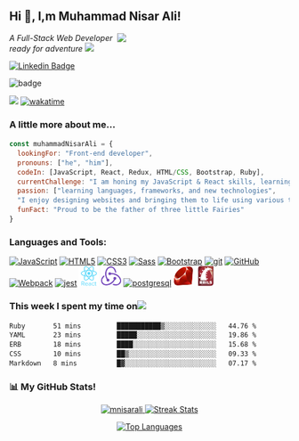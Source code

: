 
## Hi 👋, I,m Muhammad Nisar Ali!

<img align='right' src="https://cdn.dribbble.com/users/1162077/screenshots/3848914/programmer.gif" width="310">
<p><em>A Full-Stack Web Developer ready for adventure</em> <img src="https://media.giphy.com/media/XGma2iRIHTKkwqRkFl/giphy.gif" width="50"></p>


<!-- Social -->
[![Linkedin Badge](https://img.shields.io/badge/-Muhammad%20Nisar%20Ali-blue?style=flat-square&logo=Linkedin&logoColor=white&link=https://www.linkedin.com/in/muhammad-nisar-ali/)](https://www.linkedin.com/in/muhammad-nisar-ali/)

<!-- Top Committers Badge -->
![badge](https://aktive.tk/pakistan/MNisarAli?label=Most%20Active%20GitHub%20User%20In%20Pakistan%20Rank&color=blue) 

<!-- Profile View Counter & Code Time Badge -->
![](https://komarev.com/ghpvc/?username=MNisarAli&label=Profile+Views) [![wakatime](https://wakatime.com/badge/user/0e1f3c03-0112-470c-bb53-99cc16368b7f.svg)](https://wakatime.com/@0e1f3c03-0112-470c-bb53-99cc16368b7f)

### A little more about me...  

```javascript
const muhammadNisarAli = {
  lookingFor: "Front-end developer",
  pronouns: ["he", "him"],
  codeIn: [JavaScript, React, Redux, HTML/CSS, Bootstrap, Ruby],
  currentChallenge: "I am honing my JavaScript & React skills, learning Ruby & Rails",
  passion: ["learning languages, frameworks, and new technologies",
  "I enjoy designing websites and bringing them to life using various technologies"],
  funFact: "Proud to be the father of three little Fairies"
}
```

### Languages and Tools:

<p align="left">
  <a href="https://developer.mozilla.org/en-US/docs/Web/JavaScript" target="_blank" rel="noreferrer"><img src="https://raw.githubusercontent.com/danielcranney/readme-generator/main/public/icons/skills/javascript-colored.svg" width="36" height="36" alt="JavaScript" /></a>
  <a href="https://developer.mozilla.org/en-US/docs/Glossary/HTML5" target="_blank" rel="noreferrer"><img src="https://raw.githubusercontent.com/danielcranney/readme-generator/main/public/icons/skills/html5-colored.svg" width="36" height="36" alt="HTML5" /></a>
  <a href="https://www.w3.org/TR/CSS/#css" target="_blank" rel="noreferrer"><img src="https://raw.githubusercontent.com/danielcranney/readme-generator/main/public/icons/skills/css3-colored.svg" width="36" height="36" alt="CSS3" /></a>
  <a href="https://sass-lang.com/" target="_blank" rel="noreferrer"><img src="https://raw.githubusercontent.com/danielcranney/readme-generator/main/public/icons/skills/sass-colored.svg" width="36" height="36" alt="Sass" /></a>
  <a href="https://getbootstrap.com/" target="_blank" rel="noreferrer"><img src="https://raw.githubusercontent.com/danielcranney/readme-generator/main/public/icons/skills/bootstrap-colored.svg" width="36" height="36" alt="Bootstrap" /></a>
  <a href="https://git-scm.com/" target="_blank" rel="noreferrer"><img src="https://www.vectorlogo.zone/logos/git-scm/git-scm-icon.svg" alt="git" width="36" height="36"/></a>
  <a href="https://github.com/" target="_blank" rel="noreferrer"><img src="https://user-images.githubusercontent.com/25181517/117364276-fc4eb280-aebd-11eb-92ba-8a6ef74b7313.png" width="36" height="36" alt="GitHub" /></a>
  <a href="https://webpack.js.org/" target="_blank" rel="noreferrer"><img src="https://raw.githubusercontent.com/danielcranney/readme-generator/main/public/icons/skills/webpack-colored.svg" width="36" height="36" alt="Webpack" /></a>
  <a href="https://jestjs.io" target="_blank" rel="noreferrer"><img src="https://www.vectorlogo.zone/logos/jestjsio/jestjsio-icon.svg" alt="jest" width="36" height="36"/></a>
  <a href="https://reactjs.org/" target="_blank" rel="noreferrer"><img src="https://raw.githubusercontent.com/devicons/devicon/master/icons/react/react-original-wordmark.svg" alt="react" width="36" height="36"/></a>
  <a href="https://redux.js.org" target="_blank" rel="noreferrer"><img src="https://raw.githubusercontent.com/devicons/devicon/master/icons/redux/redux-original.svg" alt="redux" width="36" height="36"/></a>
  <a href="https://www.postgresql.org" target="_blank" rel="noreferrer"><img src="https://github.com/get-icon/geticon/raw/master/icons/postgresql.svg" alt="postgresql" width="36" height="36"/></a> 
  <a href="https://www.ruby-lang.org/en/" target="_blank" rel="noreferrer"><img src="https://raw.githubusercontent.com/devicons/devicon/master/icons/ruby/ruby-original.svg" alt="ruby" width="36" height="36"/></a>
  <a href="https://rubyonrails.org" target="_blank" rel="noreferrer"><img src="https://raw.githubusercontent.com/devicons/devicon/master/icons/rails/rails-original-wordmark.svg" alt="rails" width="36" height="36"/></a>
</p>



### This week I spent my time on<img src="https://media.giphy.com/media/SvQzkTQb3ZwKcj1QTO/giphy.gif" width="40">

<!--START_SECTION:waka-->

```txt
Ruby       51 mins         ███████████▒░░░░░░░░░░░░░   44.76 %
YAML       23 mins         █████░░░░░░░░░░░░░░░░░░░░   19.86 %
ERB        18 mins         ████░░░░░░░░░░░░░░░░░░░░░   15.68 %
CSS        10 mins         ██▒░░░░░░░░░░░░░░░░░░░░░░   09.33 %
Markdown   8 mins          █▓░░░░░░░░░░░░░░░░░░░░░░░   07.17 %
```

<!--END_SECTION:waka-->

### 📊 My GitHub Stats!
<div>
  <p align="center">
    <a href="https://github.com/MNisarAli">
      <img width="48.2%" src="https://github-readme-stats.vercel.app/api?username=MNisarAli&show_icons=true&count_private=true&border_radius=5" alt="mnisarali" />
      <img width="50.8%" src="https://github-readme-streak-stats.herokuapp.com?user=MNisarAli&stroke=000&ring=2177e9&fire=2177e9&currStreakNum=000&currStreakLabel=2177e9&sideNums=000&sideLabels=000&dates=000&border_radius=5" alt="Streak Stats" />
    </a>
  </p>
  <p align="center">
    <a href="https://github.com/MNisarAli">
      <img width="42.52%" src="https://github-readme-stats.vercel.app/api/top-langs/?username=MNisarAli&langs_count=5&layout=compact&border_color=f8f8f8&border_radius=5" alt="Top Languages" />
<!--       <img width="56.4%" src="https://github-readme-activity-graph.cyclic.app/graph?username=MNisarAli&bg_color=fff&color=000&line=2177e9&radius=10" alt="Activity Graph" /> -->
    </a>
  </p>
</div>
